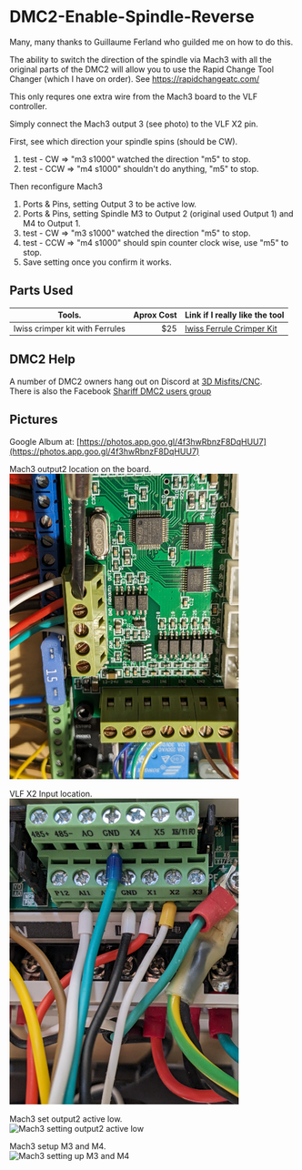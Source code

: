 # DMC2-Enable-Spindle-Reverse
Many, many thanks to Guillaume Ferland who guilded me on how to do this.

The ability to switch the direction of the spindle via Mach3 with all the original parts of the DMC2 will allow you to
use the Rapid Change Tool Changer (which I have on order).
See https://rapidchangeatc.com/

This only requres one extra wire from the Mach3 board to the VLF controller.

Simply connect the Mach3 output 3 (see photo) to the VLF X2 pin.

First, see which direction your spindle spins (should be CW).
1. test - CW => "m3 s1000" watched the direction "m5" to stop.
2. test - CCW => "m4 s1000" shouldn't do anything, "m5" to stop.

Then reconfigure Mach3 
1. Ports & Pins, setting Output 3 to be active low.
2. Ports & Pins, setting Spindle M3 to Output 2 (original used Output 1) and M4 to Output 1.
3. test - CW => "m3 s1000" watched the direction "m5" to stop.
4. test - CCW => "m4 s1000" should spin counter clock wise, use "m5" to stop.
5. Save setting once you confirm it works.

## Parts Used
| Tools.                         | Aprox Cost   | Link if I really like the tool |
| ------------------------------ |-------------:| :------------------------------|
| Iwiss crimper kit with Ferrules |         $25 | [Iwiss Ferrule Crimper Kit](https://www.amazon.com/gp/product/B07LCF39W9) |

## DMC2 Help
A number of DMC2 owners hang out on Discord at [3D Misfits/CNC](https://discord.gg/86fqsRfz).  
There is also the Facebook [Shariff DMC2 users group](https://www.facebook.com/groups/528581055557390/?ref=share) 

## Pictures
Google Album at: 
[https://photos.app.goo.gl/4f3hwRbnzF8DqHUU7](https://photos.app.goo.gl/4f3hwRbnzF8DqHUU7)

Mach3 output2 location on the board.  
<img src="images/PXL_20230929_214611056.jpg"  style="width: 80%;" alt="Mach3 Output2">


VLF X2 Input location.  
<img src="images/PXL_20230929_214635419.jpg"  style="width: 80%;" alt="VLF X2 input">


Mach3 set output2 active low.  
<img src="images/PXL_20231003_185825748.jpg"  style="width: 80%;" alt="Mach3 setting output2 active low">


Mach3 setup M3 and M4.  
<img src="images/PXL_20231003_185845834.jpg"  style="width: 80%;" alt="Mach3 setting up M3 and M4">
